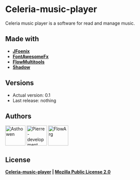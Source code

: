 # Celeria-music-player
Celeria music player is a software for read and manage music. 

## Made with
* [**JFoenix**](https://github.com/jfoenixadmin/JFoenix)
* [**FontAwesomeFx**](https://bitbucket.org/Jerady/fontawesomefx/src/master/)
* [**FlowMultitools**](https://github.com/FlowArg/FlowMultitools)
* [**Shadow**](https://github.com/johnrengelman/shadow)

## Versions
* Actual version: 0.1
* Last release: nothing

## Authors
[<img width="64" src="https://avatars3.githubusercontent.com/u/59535754?s=400&u=48aecdd175dd2dd8867ae063f1973b64d298220b&v=4" alt="Asthowen">](https://github.com/Asthowen)
[<img width="64" src="https://avatars3.githubusercontent.com/u/54412840?s=460&u=237f67ff7ae293da5bc6f993882c943367719143&v=4" alt="Pierre-development">](https://github.com/Pierre-development)
[<img width="64" src="https://avatars0.githubusercontent.com/u/52298108?s=460&u=8d21537ce72df040cc8079afebdab89863510c15&v=4" alt="FlowArg">](https://github.com/FlowArg)

## License
**[Celeria-music-player](https://github.com/Asthowen/Celeria-music-player) | [Mozilla Public License 2.0](https://github.com/Asthowen/Celeria-music-player/blob/master/LICENSE)**
